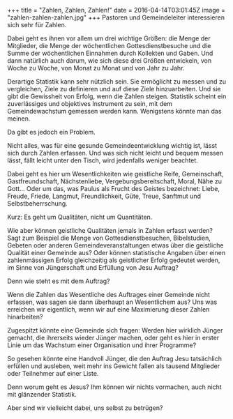 +++
title = "Zahlen, Zahlen, Zahlen!"
date = 2016-04-14T03:01:45Z
image = "zahlen-zahlen-zahlen.jpg"
+++
Pastoren und Gemeindeleiter interessieren sich sehr für Zahlen.

Dabei geht es ihnen vor allem um drei wichtige Größen: die Menge der Mitglieder, die Menge der wöchentlichen Gottesdienstbesuche und die Summe der wöchentlichen Einnahmen durch Kollekten und Gaben. Und dann natürlich auch darum, wie sich diese drei Größen entwickeln, von Woche zu Woche, von Monat zu Monat und von Jahr zu Jahr.

Derartige Statistik kann sehr nützlich sein. Sie ermöglicht zu messen und zu vergleichen, Ziele zu definieren und auf diese Ziele hinzuarbeiten. Und sie gibt die Gewissheit von Erfolg, wenn die Zahlen steigen. Statistik scheint ein zuverlässiges und objektives Instrument zu sein, mit dem Gemeindewachstum gemessen werden kann. Wenigstens könnte man das meinen.

Da gibt es jedoch ein Problem.

Nicht alles,  was für eine gesunde Gemeindeentwicklung wichtig ist, lässt sich durch Zahlen erfassen. Und was sich nicht leicht und bequem messen lässt, fällt leicht unter den Tisch, wird jedenfalls weniger beachtet.

Dabei geht es hier um Wesentlichkeiten wie geistliche Reife, Gemeinschaft, Gastfreundschaft, Nächstenliebe, Vergebungsbereitschaft, Moral, Nähe zu Gott… Oder um das, was Paulus als Frucht des Geistes bezeichnet: Liebe, Freude, Friede, Langmut, Freundlichkeit, Güte, Treue, Sanftmut und Selbstbeherrschung.

Kurz: Es geht um Qualitäten, nicht um Quantitäten.

Wie aber können geistliche Qualitäten jemals in Zahlen erfasst werden? Sagt zum Beispiel die Menge von Gottesdienstbesuchen, Bibelstudien, Gebeten oder anderen Gemeindeveranstaltungen etwas über die geistliche Qualität einer Gemeinde aus? Oder können statistische Angaben über einen zahlenmässigen Erfolg gleichzeitig als geistlicher Erfolg gedeutet werden, im Sinne von Jüngerschaft und Erfüllung von Jesu Auftrag?

Denn wie steht es mit dem Auftrag?

Wenn die Zahlen das Wesentliche des Auftrages einer Gemeinde nicht erfassen, was sagen sie dann überhaupt an Wesentlichem aus? Uns was erreichen wir eigentlich, wenn wir auf eine Maximierung dieser Zahlen hinarbeiten?

Zugespitzt könnte eine Gemeinde sich fragen: Werden hier wirklich Jünger gemacht, die ihrerseits wieder Jünger machen, oder geht es hier in erster Linie um das Wachstum einer Organisation und ihrer Programme?

So gesehen könnte eine Handvoll Jünger, die den Auftrag Jesu tatsächlich erfüllen und ausleben, weit mehr ins Gewicht fallen als tausend Mitglieder oder Teilnehmer auf einer Liste.

Denn worum geht es Jesus? Ihm können wir nichts vormachen, auch nicht mit glänzender Statistik.

Aber sind wir vielleicht dabei, uns selbst zu betrügen?
